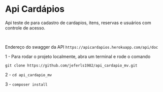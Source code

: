 <h1>Api Cardápios</h1>

<p>Api teste de para cadastro de cardapios, itens, reservas e usuários com controle de acesso.</p>
<br/>
<p>Endereço do swagger da API <code>https://apicardapios.herokuapp.com/api/doc</code></p>


<p>1 - Para rodar o projeto localmente, abra um terminal e rode o comando</p>
<p><code>git clone https://github.com/jeferls1982/api_cardapio_mv.git</code></p>

<p>2 - <code>cd api_cardapio_mv</code></p>

<p>3 - <code>composer install</code></p>


